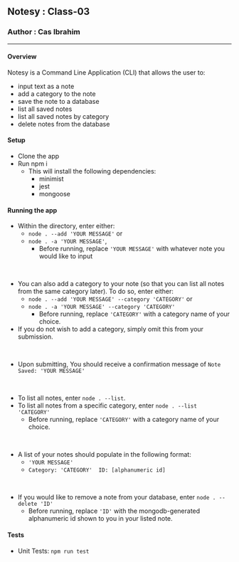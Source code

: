 ## Notesy : Class-03
### Author : Cas Ibrahim

---


#### Overview
Notesy is a Command Line Application (CLI) that allows the user to:
  * input text as a note
  * add a category to the note
  * save the note to a database
  * list all saved notes 
  * list all saved notes by category
  * delete notes from the database

#### Setup
* Clone the app
* Run npm i
  * This will install the following dependencies:
    * minimist
    * jest
    * mongoose

#### Running the app
* Within the directory, enter either: 
  * `node . --add 'YOUR MESSAGE'` or
  * `node . -a 'YOUR MESSAGE'`, 
    * Before running, replace `'YOUR MESSAGE'` with whatever note you would like to input
<br>

* You can also add a category to your note (so that you can list all notes from the same category later). To do so, enter either:
  * `node . --add 'YOUR MESSAGE' --category 'CATEGORY'` or
  * `node . -a 'YOUR MESSAGE' --category 'CATEGORY'`
    * Before running, replace `'CATEGORY'` with a category name of your choice.
* If you do not wish to add a category, simply omit this from your submission.
<br>

* Upon submitting, You should receive a confirmation message of `Note Saved: 'YOUR MESSAGE' `
<br>

* To list all notes, enter `node . --list`.
* To list all notes from a specific category, enter `node . --list 'CATEGORY'`
  * Before running, replace `'CATEGORY'` with a category name of your choice.
<br>

* A list of your notes should populate in the following format:
  * `'YOUR MESSAGE'`
  * `Category: 'CATEGORY'  ID: [alphanumeric id]`
<br>

* If you would like to remove a note from your database, enter `node . --delete 'ID'`
    * Before running, replace `'ID'` with the mongodb-generated alphanumeric id shown to you in your listed note.

#### Tests
* Unit Tests: `npm run test`

<!-- #### UML -->
